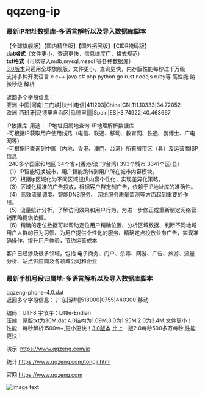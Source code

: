 qqzeng-ip
=========

### 最新IP地址数据库-多语言解析以及导入数据库脚本

【全球旗舰版】【国内精华版】【国外拓展版】【CIDR掩码版】    
**dat格式**（文件更小，查询更快，信息维度广，格式规范）  
**txt格式**（可以导入mdb,mysql,mssql 等各种数据库）  
[3.0版本](https://github.com/zengzhan/qqzeng-ip/tree/master/3.0)只适用全球旗舰版，文件更小，查询更快，内存版性能每秒过千万级  
支持多种开发语言 c c++ java c# php python go rust nodejs ruby等 高性能 纳微秒级 解析

返回多个字段信息：   
亚洲|中国|河南|三门峡|陕州|电信|411203|China|CN|111.10333|34.72052   
欧洲|西班牙|马德里自治区|马德里||||Spain|ES|-3.74922|40.463667   

IP数据库-用途： 
 IP地址归属地查询-IP地理解析数据库  
 -可根据IP获取用户使用线路（电信、联通、移动、教育网、铁通、鹏博士、广电网等）   
 -可根据IP查询到中国（内地、香港、澳门、台湾）所有省市区（县）及运营商ISP信息  
 -240多个国家和地区 34个省+(香港/澳门/台湾) 393个城市 3341个区(县)  
（1）IP智能切换城市，用户智能跳转到用户所在城市内容模块。  
（2）根据ip区域化为不同区域提供内容个性化，实现差异化策略。  
（3）区域化精准的广告投放，根据客户群定制广告，依赖于IP地址库的准确性。  
（4）高效流量调度、智能DNS服务、 网络服务质量监测等方面起到重要的作用。  
（5）流量统计分析，了解访问效果和用户行为，为进一步修正或重新制定网络营销策略提供依据。  
（6）精确的定位数据可以帮助定位用户精确位置、分析区域数据、判断不同地域用户人群的行为习惯、为用户提供个性化的服务、精确定点投放业务广告，实现准确操作，提升用户体验，节约运营成本    

客户已经涉及很多领域，包括 电子商务、门户、杀毒、网游、广告、旅游、流量分析、站点供应商及各领域公司和企业

### 最新手机号段归属地-多语言解析以及导入数据库脚本

qqzeng-phone-4.0.dat    
返回多个字段信息： 
广东|深圳|518000|0755|440300|移动   

编码：UTF8  字节序：Little-Endian  
压缩：原版txt为30M,dat 4.0结构为1.09M,3.0为1.95M,2.0为3.4M,文件更小！   
性能：每秒解析1500w+,更小更快！[3.0版本](https://github.com/zengzhan/qqzeng-ip/tree/master/qqzeng-phone-3.0) 比上一版2.0每秒500多万每秒,性能更快！  
 
 
演示  https://www.qqzeng.com/ip

统计  https://www.qqzeng.com/tongji.html

官网  https://www.qqzeng.com   


![Image text](https://www.qqzeng-ip.com/res/github-qrcode.png)

